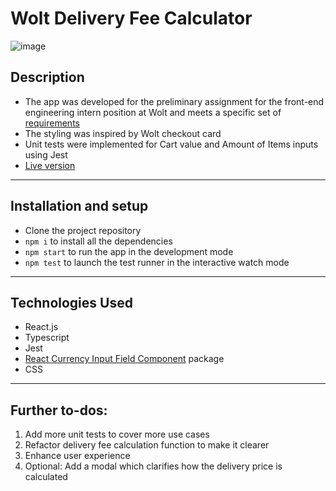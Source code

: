 # Wolt Delivery Fee Calculator


![image](https://user-images.githubusercontent.com/95931865/217847085-9724f2c5-0a39-4472-8af0-75890f5aaa4d.png)



## Description

- The app was developed for the preliminary assignment for the front-end engineering intern position at Wolt and meets a specific set of [requirements](https://github.com/woltapp/engineering-summer-intern-2023)
- The styling was inspired by Wolt checkout card
- Unit tests were implemented for Cart value and Amount of Items inputs using Jest
- [Live version](https://wolt-delivery-fee-calculator.netlify.app/)

---

## Installation and setup

- Clone the project repository
- `npm i` to install all the dependencies
- `npm start` to run the app in the development mode
- `npm test` to launch the test runner in the interactive watch mode


---

## Technologies Used

- React.js
- Typescript 
- Jest
- [React Currency Input Field Component](https://www.npmjs.com/package/react-currency-input-field) package
- CSS

--- 

## Further to-dos: 
1. Add more unit tests to cover more use cases 
2. Refactor delivery fee calculation function to make it clearer
3. Enhance user experience
4. Optional: Add a modal which clarifies how the delivery price is calculated 








